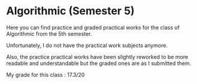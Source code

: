 # Algorithmic (Semester 5)

Here you can find practice and graded practical works for the class of Algorithmic from the 5th semester.

Unfortunately, I do not have the practical work subjects anymore.

Also, the practice practical works have been slightly reworked to be more readable and understandable but the graded ones are as I submitted them.

My grade for this class : 17.3/20